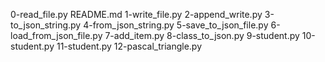 0-read_file.py
README.md
1-write_file.py
2-append_write.py
3-to_json_string.py
4-from_json_string.py
5-save_to_json_file.py
6-load_from_json_file.py
7-add_item.py
8-class_to_json.py
9-student.py
10-student.py
11-student.py
12-pascal_triangle.py
